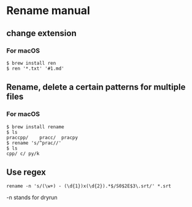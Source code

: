 # Rename manual
## change extension
### For macOS
    $ brew install ren
    $ ren '*.txt' '#1.md'

## Rename, delete a certain patterns for multiple files
### For macOS
    $ brew install rename
    $ ls
    praccpp/    pracc/  pracpy
    $ rename 's/^prac//'
    $ ls
    cpp/ c/ py/k

## Use regex
```
rename -n 's/(\w+) - (\d{1})x(\d{2}).*$/S0$2E$3\.srt/' *.srt
```
-n stands for dryrun